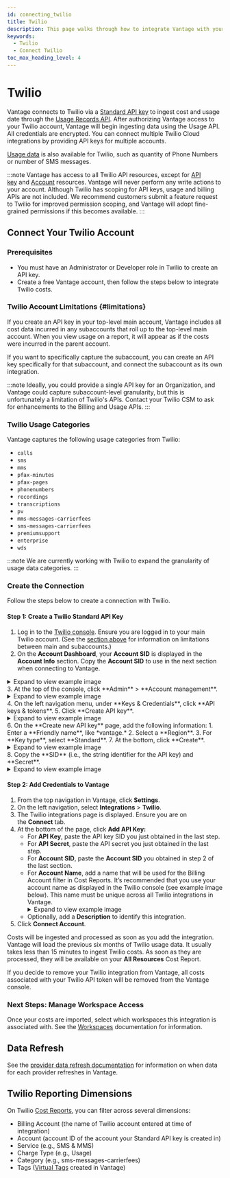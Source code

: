 ```yaml
---
id: connecting_twilio
title: Twilio
description: This page walks through how to integrate Vantage with your Twilio account.
keywords:
  - Twilio
  - Connect Twilio
toc_max_heading_level: 4
---
```


# Twilio

Vantage connects to Twilio via a [Standard API key](https://www.twilio.com/docs/iam/api-keys#types-of-api-keys) to ingest cost and usage date through the [Usage Records API](https://www.twilio.com/docs/usage/api/usage-record). After authorizing Vantage access to your Twilio account, Vantage will begin ingesting data using the Usage API. All credentials are encrypted. You can connect multiple Twilio Cloud integrations by providing API keys for multiple accounts.

[Usage data](/usage_based_reporting) is also available for Twilio, such as quantity of Phone Numbers or number of SMS messages.

:::note
Vantage has access to all Twilio API resources, except for [API key](https://www.twilio.com/docs/iam/api-keys/key-resource-v1) and [Account](https://www.twilio.com/docs/iam/api/account) resources.  Vantage will never perform any write actions to your account. Although Twilio has scoping for API keys, usage and billing APIs are not included. We recommend customers submit a feature request to Twilio for improved permission scoping, and Vantage will adopt fine-grained permissions if this becomes available.
:::

## Connect Your Twilio Account

### Prerequisites
- You must have an Administrator or Developer role in Twilio to create an API key.
- Create a free Vantage account, then follow the steps below to integrate Twilio costs.

### Twilio Account Limitations {#limitations}

If you create an API key in your top-level main account, Vantage includes all cost data incurred in any subaccounts that roll up to the top-level main account. When you view usage on a report, it will appear as if the costs were incurred in the parent account.

If you want to specifically capture the subaccount, you can create an API key specifically for that subaccount, and connect the subaccount as its own integration.

:::note 
Ideally, you could provide a single API key for an Organization, and Vantage could capture subaccount-level granularity, but this is unfortunately a limitation of Twilio's APIs. Contact your Twilio CSM to ask for enhancements to the Billing and Usage APIs.
:::

### Twilio Usage Categories

Vantage captures the following usage categories from Twilio: 

- `calls`
- `sms`
- `mms`
- `pfax-minutes`
- `pfax-pages`
- `phonenumbers`
- `recordings`
- `transcriptions`
- `pv`
- `mms-messages-carrierfees`
- `sms-messages-carrierfees`
- `premiumsupport`
- `enterprise`
- `wds`

:::note
We are currently working with Twilio to expand the granularity of usage data categories. 
:::

### Create the Connection

Follow the steps below to create a connection with Twilio.

#### Step 1: Create a Twilio Standard API Key

1. Log in to the [Twilio console](https://console.twilio.com/). Ensure you are logged in to your main Twilio account. (See the [section above](/connecting_twilio#limitations) for information on limitations between main and subaccounts.)
2. On the **Account Dashboard**, your **Account SID** is displayed in the **Account Info** section. Copy the **Account SID** to use in the next section when connecting to Vantage.
  <details><summary>Expand to view example image</summary>
    <div>
    <img alt="Twilio console homepage account SID" width="100%" src="/img/twilio-account-sid.png"/> </div>
  </details>
3. At the top of the console, click **Admin** > **Account management**.
  <details><summary>Expand to view example image</summary>
    <div>
    <img alt="Twilio console Account Management" width="100%" src="/img/twilio-account.png"/> </div>
  </details>
4. On the left navigation menu, under **Keys & Credentials**, click **API keys & tokens**.
5. Click **Create API key**.
  <details><summary>Expand to view example image</summary>
    <div>
    <img alt="Twilio console Create API screen" width="100%" src="/img/twilio-api.png"/> </div>
  </details>
6. On the **Create new API key** page, add the following information:
    1. Enter a **Friendly name**, like *vantage.*
    2. Select a **Region**.
    3. For **Key type**, select **Standard**.
7. At the bottom, click **Create**.
  <details><summary>Expand to view example image</summary>
    <div>
    <img alt="Twilio console New API screen" width="100%" src="/img/twilio-create-api.png"/> </div>
  </details>
8. Copy the **SID** (i.e., the string identifier for the API key) and **Secret**.
  <details><summary>Expand to view example image</summary>
    <div>
    <img alt="Twilio console copy key screen" width="100%" src="/img/twilio-copy-key.png"/> </div>
  </details>

#### Step 2: Add Credentials to Vantage

1. From the top navigation in Vantage, click **Settings**.
2. On the left navigation, select **Integrations** > **Twilio**.
3. The Twilio integrations page is displayed. Ensure you are on the **Connect** tab.
4. At the bottom of the page, click **Add API Key:**
    - For **API Key**, paste the API key SID you just obtained in the last step.
    - For **API Secret**, paste the API secret you just obtained in the last step.
    - For **Account SID**, paste the **Account SID** you obtained in step 2 of the last section.
    - For **Account Name**, add a name that will be used for the Billing Account filter in Cost Reports. It’s recommended that you use your account name as displayed in the Twilio console (see example image below). This name must be unique across all Twilio integrations in Vantage.
      <details><summary>Expand to view example image</summary>
      <div>
      <img alt="Twilio account name" width="100%" src="/img/twilio-account-name.png"/> </div>
      <p><i>For example, the account name here would be "My first Twilio account."</i></p>
      </details>
    - Optionally, add a **Description** to identify this integration.
5. Click **Connect Account**.

Costs will be ingested and processed as soon as you add the integration. Vantage will load the previous six months of Twilio usage data. It usually takes less than 15 minutes to ingest Twilio costs. As soon as they are processed, they will be available on your **All Resources** Cost Report. 

If you decide to remove your Twilio integration from Vantage, all costs associated with your Twilio API token will be removed from the Vantage console.

### Next Steps: Manage Workspace Access

Once your costs are imported, select which workspaces this integration is associated with. See the [Workspaces](/workspaces#integration-workspace) documentation for information.

## Data Refresh

See the [provider data refresh documentation](/provider_data_refresh) for information on when data for each provider refreshes in Vantage.

## Twilio Reporting Dimensions

On Twilio [Cost Reports](/cost_reports), you can filter across several dimensions:

- Billing Account (the name of Twilio account entered at time of integration)
- Account (account ID of the account your Standard API key is created in)
- Service (e.g., SMS & MMS)
- Charge Type (e.g., Usage)
- Category (e.g., sms-messages-carrierfees)
- Tags ([Virtual Tags](/tagging) created in Vantage)